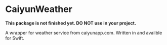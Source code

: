 # CaiyunWeather

**This package is not finished yet. DO NOT use in your project.**

A wrapper for weather service from caiyunapp.com. Written in and availble for Swift.
